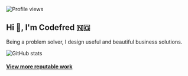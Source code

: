 ![Profile views](https://gpvc.arturio.dev/Pycomet)
## Hi 👋, I'm Codefred 🇳🇬

Being a problem solver, I design useful and beautiful business solutions.
 
![GitHub stats](https://github-readme-stats.vercel.app/api?username=Pycomet&show_icons=true)  


#### [View more reputable work](https://github.com/pycomet-zz)
